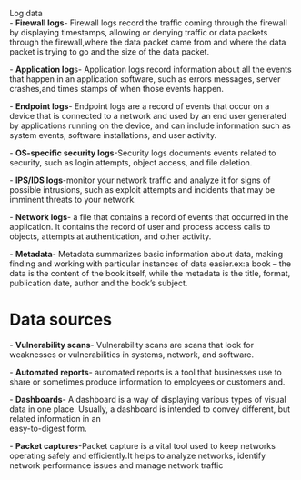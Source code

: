  Log data  
\- **Firewall logs**- Firewall logs record the traffic coming through the firewall by displaying timestamps, allowing or denying traffic or data packets through the firewall,where the data packet came from and where the data packet is trying to go and the size of the data packet.

\- **Application log**s- Application logs record  information about all the events that happen in an application software, such as errors messages, server crashes,and times stamps of when those events happen.

\- **Endpoint logs**\- Endpoint logs are  a record of events that occur on a device that is connected to a network and used by an end user generated by applications running on the device, and can include information such as system events, software installations, and user activity.

\- **OS-specific security logs**\-Security logs documents  events related to security, such as login attempts, object access, and file deletion.

\- **IPS/IDS logs**\-monitor your network traffic and analyze it for signs of possible intrusions, such as exploit attempts and incidents that may be imminent threats to your network.

\- **Network logs**\- a file that contains a record of events that occurred in the application. It contains the record of user and process access calls to objects, attempts at authentication, and other activity.

\- **Metadata**\- Metadata summarizes basic information about data, making finding and working with particular instances of data easier.ex:a book – the data is the content of the book itself, while the metadata is the title, format, publication date, author and the book’s subject.

#       Data sources

\- **Vulnerability scans**\- Vulnerability scans are scans that look for weaknesses or vulnerabilities in systems, network, and software.

\- **Automated reports**\- automated reports is a tool that businesses use to share or sometimes produce  information to employees or customers and.

\- **Dashboards**\- A dashboard is a way of displaying various types of visual data in one place. Usually, a dashboard is intended to convey different, but related information in an   
easy-to-digest form.

\- **Packet captures**\-Packet capture is a vital tool used to keep networks operating safely and efficiently.It helps to analyze networks, identify network performance issues and manage network traffic  
